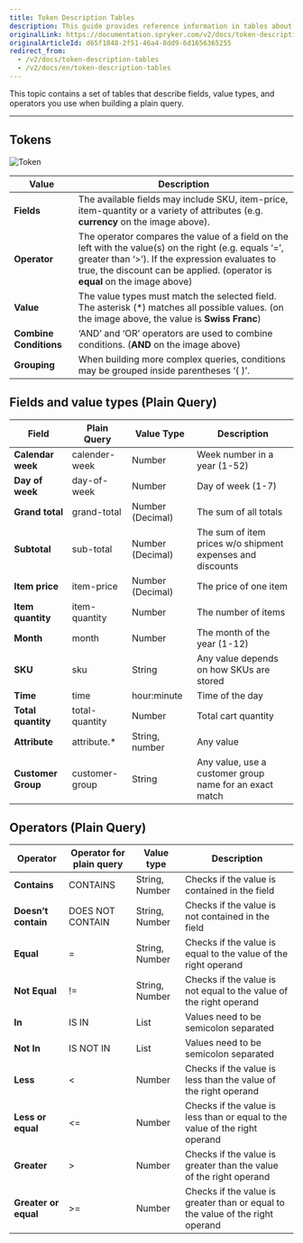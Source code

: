 ```yaml
---
title: Token Description Tables
description: This guide provides reference information in tables about fields and value types, operators you enter when creating a plain query.
originalLink: https://documentation.spryker.com/v2/docs/token-description-tables
originalArticleId: d65f1848-2f51-46a4-8dd9-6d1656365255
redirect_from:
  - /v2/docs/token-description-tables
  - /v2/docs/en/token-description-tables
---
```


This topic contains a set of tables that describe fields, value types, and operators you use when building a plain query.
***
## Tokens

![Token](https://spryker.s3.eu-central-1.amazonaws.com/docs/User+Guides/Back+Office+User+Guides/Discount/Token+Description+Tables/tokens.png) 

| Value | Description |
| --- | --- |
| **Fields** | The available fields may include SKU, item-price, item-quantity or a variety of attributes (e.g. **currency** on the image above). |
| **Operator** | The operator compares the value of a field on the left with the value(s) on the right (e.g. equals ‘=’, greater than ‘>’). If the expression evaluates to true, the discount can be applied. (operator is **equal** on the image above) |
| **Value** | The value types must match the selected field. The asterisk (*) matches all possible values. (on the image above, the value is **Swiss Franc**)|
| **Combine Conditions** | ‘AND’ and ‘OR’ operators are used to combine conditions. (**AND** on the image above) |
|**Grouping**|When building more complex queries, conditions may be grouped inside parentheses ‘( )’.|

## Fields and value types (Plain Query)
|Field|Plain Query|Value Type|Description|
|-|-|-|-|
|**Calendar week**|calender-week|Number|Week number in a year (1-52)|
|**Day of week**|day-of-week|Number|Day of week (1-7)|
|**Grand total**|grand-total|Number (Decimal)|The sum of all totals|
|**Subtotal**|sub-total|Number (Decimal)|The sum of item prices w/o shipment expenses and discounts|
|**Item price**|item-price|Number (Decimal)|The price of one item|
|**Item quantity**|item-quantity|Number|The number of items|
|**Month**|month|Number|The month of the year (1-12)|
|**SKU**|sku|String|Any value depends on how SKUs are stored|
|**Time**|time|hour:minute|Time of the day|
|**Total quantity**|total-quantity|Number|Total cart quantity|
|**Attribute**|attribute.*|String, number|Any value|
|**Customer Group**|customer-group|String|Any value, use a customer group name for an exact match|

## Operators (Plain Query)
|**Operator**|Operator for plain query|Value type|Description|
|-|-|-|-|
|**Contains**|CONTAINS|String, Number|Checks if the value is contained in the field|
|**Doesn’t contain**|DOES NOT CONTAIN|String, Number|Checks if the value is not contained in the field
|**Equal**|=|String, Number|Checks if the value is equal to the value of the right operand|
|**Not Equal**|!=|String, Number|Checks if the value is not equal to the value of the right operand|
|**In**|IS IN|List|Values need to be semicolon separated|
|**Not In**|IS NOT IN|List|Values need to be semicolon separated|
|**Less**|<|Number|Checks if the value is less than the value of the right operand|
|**Less or equal**|<=|Number|Checks if the value is less than or equal to the value of the right operand|
|**Greater**|>|Number|Checks if the value is greater than the value of the right operand|
|**Greater or equal**|>=|Number|Checks if the value is greater than or equal to the value of the right operand|
